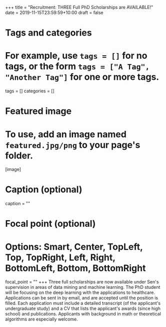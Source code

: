 +++
title = "Recruitment: THREE Full PhD Scholarships are AVAILABLE!"
date = 2019-11-15T23:59:59+10:00
draft = false

# Tags and categories
# For example, use `tags = []` for no tags, or the form `tags = ["A Tag", "Another Tag"]` for one or more tags.
tags = []
categories = []

# Featured image
# To use, add an image named `featured.jpg/png` to your page's folder. 
[image]
  # Caption (optional)
  caption = ""

  # Focal point (optional)
  # Options: Smart, Center, TopLeft, Top, TopRight, Left, Right, BottomLeft, Bottom, BottomRight
  focal_point = ""
+++
Three full scholarships are now available under Sen's supervision in areas of data mining and machine learning. The PhD student will be focusing on the deep learning with the applications to healthcare. Applications can be sent in by email, and are accepted until the position is filled. Each application must include a detailed transcript (of the applicant's undergraduate study) and a CV that lists the applicant's awards (since high school) and publications. Applicants with background in math or theoretical algorithms are especially welcome.
